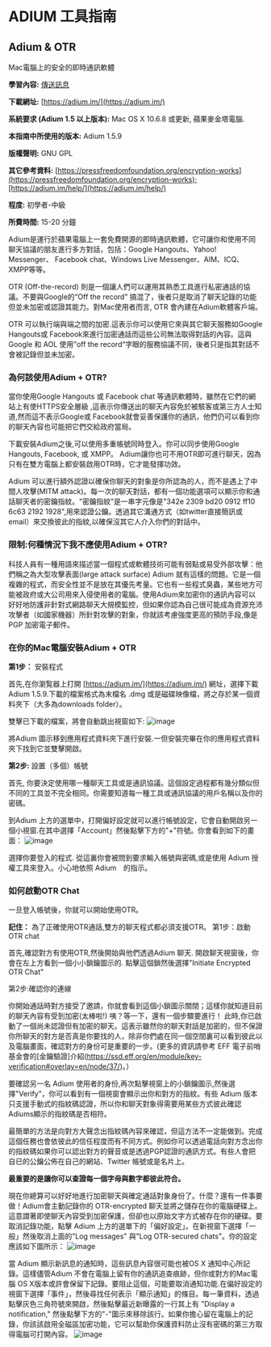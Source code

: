 [Title]: # ()
[Order]: # (0)

# ADIUM 工具指南

## Adium & OTR
Mac電腦上的安全的即時通訊軟體

**學習內容:**  [傳送訊息](umbrella://lesson/sending-a-message)

**下載網址:** [https://adium.im/](https://adium.im/)

**系統要求 (Adium 1.5 以上版本):** Mac OS X 10.6.8 或更新, 蘋果麥金塔電腦.

**本指南中所使用的版本:** Adium 1.5.9

**版權聲明:** GNU GPL

**其它參考資料:** [https://pressfreedomfoundation.org/encryption-works](https://pressfreedomfoundation.org/encryption-works);[https://adium.im/help/](https://adium.im/help/)

**程度:** 初學者-中級

**所費時間:** 15-20 分鐘

Adium是運行於蘋果電腦上一套免費開源的即時通訊軟體，它可讓你和使用不同聊天協議的朋友進行多方對話，包括：Google Hangouts、Yahoo! Messenger、 Facebook chat、Windows Live Messenger、AIM、ICQ、XMPP等等。

OTR (Off-the-record) 則是一個讓人們可以運用其熟悉工具進行私密通話的協議。不要與Google的“Off the record” 搞混了，後者只是取消了聊天記錄的功能但並未加密或認證其能力。對Mac使用者而言, OTR 會內建在Adium軟體客戶端。

OTR 可以執行端與端之間的加密.這表示你可以使用它來與其它聊天服務如Google Hangouts或 Facebook來進行加密通話而這些公司無法取得對話的內容。這與Google 和 AOL 使用”off the record“字眼的服務協議不同，後者只是指其對話不會被記錄但並未加密。

### 為何該使用Adium + OTR?

當你使用Google Hangouts 或 Facebook chat 等通訊軟體時，雖然在它們的網站上有使HTTPS安全層級 ,這表示你傳送出的聊天內容免於被駭客或第三方人士知道,然而這不表示Google或 Facebook就會妥善保護你的通訊，他們仍可以看到你的聊天內容也可能把它們交給政府當局。

下載安裝Adium之後,可以使用多重帳號同時登入。你可以同步使用Google Hangouts, Facebook, 或 XMPP。 Adium讓你也可不用OTR即可進行聊天，因為只有在雙方電腦上都安裝啟用OTR時，它才能發揮功效。

Adium 可以進行額外認證以確保你聊天的對象是你所認為的人，而不是遇上了中間人攻擊(MITM attack)。每一次的聊天對話，都有一個功能選項可以顯示你和通話聊天者的密鑰指紋。"密鑰指紋"是一串字元像是"342e 2309 bd20 0912 ff10 6c63 2192 1928",用來認證公鑰。透過其它溝通方式（如twitter直接簡訊或email）來交換彼此的指紋,以確保沒其它人介入你們的對話中。

### 限制:何種情況下我不應使用Adium + OTR?

科技人員有一種用語來描述當一個程式或軟體技術可能有弱點或易受外部攻擊：他們稱之為大型攻擊表面(large attack surface) Adium 就有這樣的問題。它是一個複雜的程式，而安全性並不是放在其優先考量。它也有一些程式臭蟲，某些地方可能被政府或大公司用來入侵使用者的電腦。使用Adium來加密你的通訊內容可以好好地防護非針對式網路聊天大規模監控，但如果你認為自己很可能成為資源充沛攻擊者（如國家機器）所針對攻擊的對象，你就該考慮強度更高的預防手段,像是 PGP 加密電子郵件。

### 在你的Mac電腦安裝Adium + OTR

**第1步：** 安裝程式

首先,在你瀏覧器上打開 [https://adium.im/](https://adium.im/) 網址，選擇下載 Adium 1.5.9.下載的檔案格式為末檔名 .dmg 或是磁碟映像檔，將之存於某一個資料夾下（大多為downloads folder）。

雙擊已下載的檔案，將會自動跳出視窗如下:
![image](tool_adium1.png)

將Adium 圖示移到應用程式資料夾下進行安裝.一但安裝完畢在你的應用程式資料夾下找到它並雙擊開啟。

**第2步:** 設置（多個）帳號

首先, 你要決定使用哪一種聊天工具或是通訊協議。這個設定過程都有幾分類似但不同的工具並不完全相同。你需要知道每一種工具或通訊協議的用戶名稱以及你的密碼。

到Adium 上方的選單中，打開偏好設定就可以進行帳號設定，它會自動開啟另一個小視窗.在其中選擇「Account」然後點擊下方的"+"符號。你會看到如下的畫面：
![image](tool_adium2.png)

選擇你要登入的程式. 從這裏你會被問到要求輸入帳號與密碼,或是使用 Adium 授權工具來登入。小心地依照 Adium　的指示。

### 如何啟動OTR Chat

一旦登入帳號後，你就可以開始使用OTR。

**記住：** 為了正確使用OTR通話,雙方的聊天程式都必須支援OTR。
第1步：啟動OTR chat

首先,確認對方有使用OTR,然後開始與他們透過Adium 聊天. 開啟聊天視窗後，你會在左上方看到一個小小鎖鑰圖示的. 點擊這個鎖然後選擇"Initiate Encrypted OTR Chat"

第2步:確認你的連線

你開始通話時對方接受了邀請，你就會看到這個小鎖圖示關閉；這樣你就知道目前的聊天內容有受到加密(太棒啦!) 咦？等一下，還有一個步驟要進行！
此時,你已啟動了一個尚未認證但有加密的聊天。這表示雖然你的聊天對話是加密的，但不保證你所聊天的對方是否真是你要找的人，除非你們處在同一個空間裏可以看到彼此以及電腦畫面，確認對方的身份可是重要的一步。(更多的資訊請參考 EFF 電子前哨基金會的[金鑰驗證]介紹(https://ssd.eff.org/en/module/key-verification#overlay=en/node/37/)。）

要確認另一名 Adium 使用者的身份,再次點擊視窗上的小鎖鑰圖示,然後選擇"Verify"，你可以看到有一個視窗會顯示出你和對方的指紋。有些 Adium 版本只支援手動式的指紋碼認證，所以你和聊天對象得需要用某些方式彼此確認Adiums顯示的指紋碼是否相符。

最簡單的方法是向對方大聲念出指紋碼內容來確認，但這方法不一定能做到。完成這個任務也會依彼此的信任程度而有不同方式。例如你可以透過電話向對方念出你的指紋碼如果你可以認出對方的聲音或是透過PGP認證的通訊方式。有些人會把自已的公鑰公佈在自己的網站、Twitter 帳號或是名片上。

**最重要的是讓你可以查證每一個字母與數字都彼此符合。**

現在你總算可以好好地進行加密聊天與確定通話對象身份了。什麼？還有一件事要做！Adium會主動記錄你的 OTR-encrypted 聊天並將之儲存在你的電腦硬碟上。這意謂著即使聊天內容受到加密保護，但卻也以原始文字方式被存在你的硬碟。要取消記錄功能，點擊 Adium 上方的選單下的「偏好設定」。在新視窗下選擇「一般」然後取消上面的"Log messages" 與"Log OTR-secured chats"。你的設定應該如下圖所示：
![image](tool_adium3.png)

當 Adium 顯示新訊息的通知時，這些訊息內容很可能也被OS X 通知中心所記錄。這樣儘管Adium 不會在電腦上留有你的通訊追查痕跡，但你或對方的Mac電腦 OS X版本或許會保留下記錄。要阻止這個，可能要取消通知功能.在偏好設定的視窗下選擇「事件」，然後尋找任何表示「顯示通知」的條目。每一筆資料，透過點擊灰色三角符號來開啟，然後點擊最近新曝露的一行其上有 "Display a notification," 然後點擊下方的"-"圖示來移除該行。如果你擔心留在電腦上的記錄，你該該啟用全磁區加密功能，它可以幫助你保護資料防止沒有密碼的第三方取得電腦可打開內容。
![image](tool_adium4.png)

